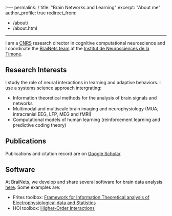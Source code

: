 r---
permalink: /
title: "Brain Networks and Learning"
excerpt: "About me"
author_profile: true
redirect_from: 
  - /about/
  - /about.html
---

I am a [CNRS](https://www.cnrs.fr/fr) research director in cognitive computational neuroscience and I coordinate the [BraiNets team](https://brainets.github.io/) at the [Institut de Neurosciences de la Timone](https://www.int.univ-amu.fr/).

Research Interests
------
I study the role of neural interactions in learning and adaptive behaviors. I use a systems science approach intergrating:
- Information theoretical methods for the analysis of brain signals and networks
- Multimodal and multiscale brain imaging and neurophysiology (MUA, intracranial EEG, LFP, MEG and fMRI)
- Computational models of human learning (reinforcement learning and predictive coding theory)

Publications
------
Publications and citation record are on [Google Scholar](https://scholar.google.fr/citations?user=vsskO0AAAAAJ&hl=en)

Software
------
At BraiNets, we develop and share several software for brain data analysis [here](https://brainets.github.io/software.html). Some examples are:
- Frites toolbox: [Framework for Information Theoretical analysis of Electrophysiological data and Statistics](https://brainets.github.io/frites/)
- HOI toolbox: [Higher-Order Interactions](https://brainets.github.io/hoi/)
